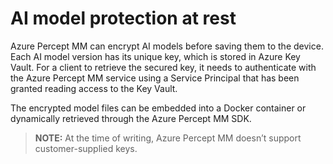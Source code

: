 # AI model protection at rest

Azure Percept MM can encrypt AI models before saving them to the device. Each AI model version has its unique key, which is stored in Azure Key Vault. For a client to retrieve the secured key, it needs to authenticate with the Azure Percept MM service using a Service Principal that has been granted reading access to the Key Vault.

The encrypted model files can be embedded into a Docker container or dynamically retrieved through the Azure Percept MM SDK.

> **NOTE:** At the time of writing, Azure Percept MM doesn’t support customer-supplied keys.
